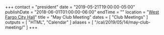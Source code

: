 +++
contact = "president"
date = "2019-05-21T19:00:00-05:00"
publishDate = "2018-06-01T01:00:00-06:00"
endTime = ""
location = "[West Fargo City Hall](/places/west-fargo-city-hall/)"
title = "May Club Meeting"
dates = [ "Club Meetings" ]
outputs = [ "HTML", "Calendar" ]
aliases = [ "/cal/2019/05/14/may-club-meeting/" ]
+++

